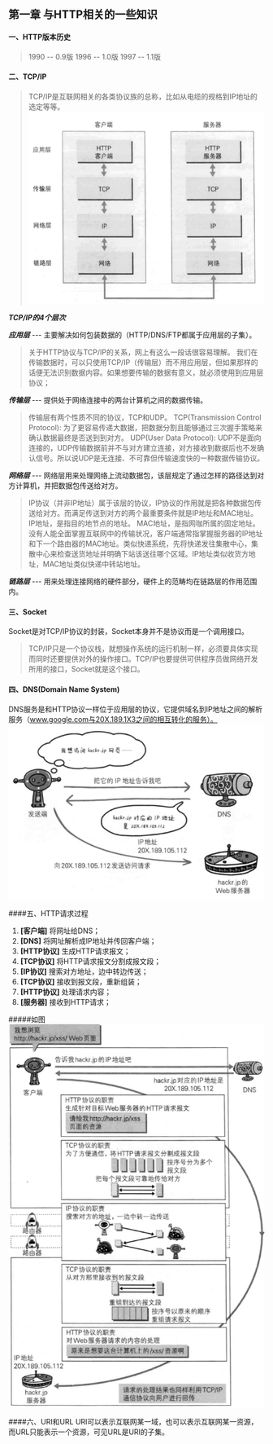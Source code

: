 ## 第一章 与HTTP相关的一些知识

#### 一、HTTP版本历史  
> 1990 -- 0.9版
> 1996 -- 1.0版 
> 1997 -- 1.1版

#### 二、TCP/IP
> TCP/IP是互联网相关的各类协议族的总称，比如从电缆的规格到IP地址的选定等等。
> ![-w449](media/14909466245648/14923999006687.jpg)


_**TCP/IP的4个层次**_

_**应用层**_  ---  主要解决如何包装数据的（HTTP/DNS/FTP都属于应用层的子集）。

> 关于HTTP协议与TCP/IP的关系，网上有这么一段话很容易理解。
> 我们在传输数据时，可以只使用TCP/IP（传输层）而不用应用层，但如果那样的话便无法识别数据内容。如果想要传输的数据有意义，就必须使用到应用层协议；

_**传输层**_  ---  提供处于网络连接中的两台计算机之间的数据传输。
> 传输层有两个性质不同的协议，TCP和UDP。
> TCP(Transmission Control Protocol): 为了更容易传递大数据，把数据分割且能够通过三次握手策略来确认数据最终是否送到到对方。
> UDP(User Data Protocol): UDP不是面向连接的，UDP传输数据前并不与对方建立连接，对方接收到数据后也不发确认信号。所以说UDP是无连接、不可靠但传输速度快的一种数据传输协议。

_**网络层**_  ---  网络层用来处理网络上流动数据包，该层规定了通过怎样的路径达到对方计算机，并把数据包传送给对方。
> IP协议（并非IP地址）属于该层的协议，IP协议的作用就是把各种数据包传送给对方。而满足传送到对方的两个最重要条件就是IP地址和MAC地址。
> IP地址，是指目的地节点的地址。
> MAC地址，是指网咖所属的固定地址。
> 没有人能全面掌握互联网中的传输状况，客户端通常指掌握服务器的IP地址和下一个路由器的MAC地址。类似快递系统，先将快递发往集散中心，集散中心来检查送货地址并明确下站该送往哪个区域。IP地址类似收货方地址，MAC地址类似快递中转站地址。

_**链路层**_  ---  用来处理连接网络的硬件部分，硬件上的范畴均在链路层的作用范围内。

#### 三、Socket
Socket是对TCP/IP协议的封装，Socket本身并不是协议而是一个调用接口。
> TCP/IP只是一个协议栈，就想操作系统的运行机制一样，必须要具体实现而同时还要提供对外的操作接口。TCP/IP也要提供可供程序员做网络开发所用的接口，Socket就是这个接口。

#### 四、DNS(Domain Name System)
DNS服务是和HTTP协议一样位于应用层的协议，它提供域名到IP地址之间的解析服务（www.google.com与20X.189.1X3之间的相互转化的服务）。
![-w460](media/14909466245648/14923999985977.jpg)


####五、HTTP请求过程
1. **[客户端]** 将网址给DNS；
2. **[DNS]** 将网址解析成IP地址并传回客户端；
3. **[HTTP协议]** 生成HTTP请求报文；
4. **[TCP协议]** 将HTTP请求报文分割成报文段；
5. **[IP协议]** 搜索对方地址，边中转边传送；
6. **[TCP协议]** 接收到报文段，重新组装；
7. **[HTTP协议]** 处理请求内容；
8. **[服务器]** 接收到HTTP请求；

#####如图
![-w409](media/14909466245648/14914684358740.jpg)

####六、URI和URL
URI可以表示互联网某一域，也可以表示互联网某一资源，而URL只能表示一个资源，可见URL是URI的子集。


